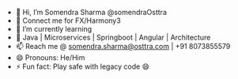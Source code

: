 - 👋 Hi, I’m Somendra Sharma @somendraOsttra
- 👀 Connect me for FX/Harmony3
- 🌱 I’m currently learning
- 💞️ Java | Microservices | Springboot | Angular | Architecture 
- 📫 Reach me @ somendra.sharma@osttra.com | +91 8073855579
- 😄 Pronouns: He/Him
- ⚡ Fun fact: Play safe with legacy code 😄

<!---
somendraOsttra/somendraOsttra is a ✨ special ✨ repository because its `README.md` (this file) appears on your GitHub profile.
You can click the Preview link to take a look at your changes.
--->
